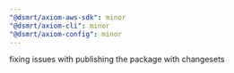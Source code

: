 ```yaml
---
"@dsmrt/axiom-aws-sdk": minor
"@dsmrt/axiom-cli": minor
"@dsmrt/axiom-config": minor
---
```


fixing issues with publishing the package with changesets
